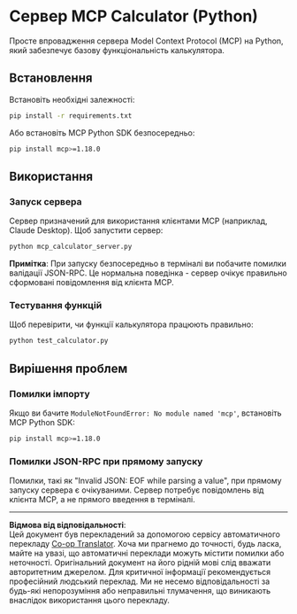 <!--
CO_OP_TRANSLATOR_METADATA:
{
  "original_hash": "f4733f39c05c58e0cf0eee0a8ae7e9a2",
  "translation_date": "2025-10-17T20:08:04+00:00",
  "source_file": "03-GettingStarted/samples/python/README.md",
  "language_code": "uk"
}
-->
# Сервер MCP Calculator (Python)

Просте впровадження сервера Model Context Protocol (MCP) на Python, який забезпечує базову функціональність калькулятора.

## Встановлення

Встановіть необхідні залежності:

```bash
pip install -r requirements.txt
```

Або встановіть MCP Python SDK безпосередньо:

```bash
pip install mcp>=1.18.0
```

## Використання

### Запуск сервера

Сервер призначений для використання клієнтами MCP (наприклад, Claude Desktop). Щоб запустити сервер:

```bash
python mcp_calculator_server.py
```

**Примітка**: При запуску безпосередньо в терміналі ви побачите помилки валідації JSON-RPC. Це нормальна поведінка - сервер очікує правильно сформовані повідомлення від клієнта MCP.

### Тестування функцій

Щоб перевірити, чи функції калькулятора працюють правильно:

```bash
python test_calculator.py
```

## Вирішення проблем

### Помилки імпорту

Якщо ви бачите `ModuleNotFoundError: No module named 'mcp'`, встановіть MCP Python SDK:

```bash
pip install mcp>=1.18.0
```

### Помилки JSON-RPC при прямому запуску

Помилки, такі як "Invalid JSON: EOF while parsing a value", при прямому запуску сервера є очікуваними. Сервер потребує повідомлень від клієнта MCP, а не прямого введення в терміналі.

---

**Відмова від відповідальності**:  
Цей документ був перекладений за допомогою сервісу автоматичного перекладу [Co-op Translator](https://github.com/Azure/co-op-translator). Хоча ми прагнемо до точності, будь ласка, майте на увазі, що автоматичні переклади можуть містити помилки або неточності. Оригінальний документ на його рідній мові слід вважати авторитетним джерелом. Для критичної інформації рекомендується професійний людський переклад. Ми не несемо відповідальності за будь-які непорозуміння або неправильні тлумачення, що виникають внаслідок використання цього перекладу.